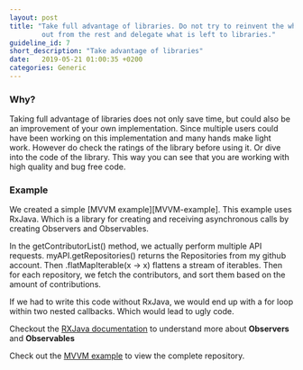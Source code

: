 ```yaml
---
layout: post
title: "Take full advantage of libraries. Do not try to reinvent the wheel and loose time by implementing boilerplate code. Focus on what makes your app stand
        out from the rest and delegate what is left to libraries."
guideline_id: 7
short_description: "Take advantage of libraries"
date:   2019-05-21 01:00:35 +0200
categories: Generic
---
```

<h3>Why?</h3>
Taking full advantage of libraries does not only save time, but could also be an improvement of 
your own implementation. Since multiple users could have been working on this implementation and many hands make light work.
 However do check the ratings of the library before using it. Or dive into the code of the library. This way you can
see that you are working with high quality and bug free code.

<h3>Example</h3>
We created a simple [MVVM example][MVVM-example]. 
This example uses RxJava. Which is a library for creating and 
receiving asynchronous calls by creating Observers and Observables.

<script src="https://gist.github.com/Geertdepont/047f1270a4745522b26927ae208eabfe.js"></script>

In the getContributorList() method, we actually perform multiple API requests.
myAPI.getRepositories() returns the Repositories from my github account.
Then .flatMapIterable(x -> x) flattens a stream of iterables. Then for each repository, we fetch 
the contributors, and sort them based on the amount of contributions.

If we had to write this code without RxJava, we would end up with a for loop within two nested callbacks. 
Which would lead to ugly code.

Checkout the [RXJava documentation][RX-Java] to understand more about <b>Observers</b> and <b>Observables</b>

Check out the [MVVM example][MVVM-example] to view the complete repository.

[MVVM-example]: https://github.com/Geertdepont/bachelor_thesis/tree/master/RxjavaRetrofitGithub
[RX-Java]: http://reactivex.io/documentation